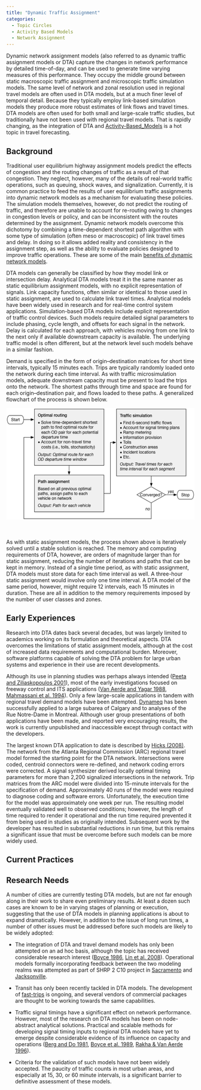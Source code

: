 ```yaml
---
title: "Dynamic Traffic Assignment"
categories:
  - Topic Circles
  - Activity Based Models
  - Network Assignment
---
```


Dynamic network assignment models (also referred to as dynamic traffic assignment models or DTA) capture the changes in network performance by detailed time-of-day, and can be used to generate time varying measures of this performance. They occupy the middle ground between static macroscopic traffic assignment and microscopic traffic simulation models. The same level of network and zonal resolution used in regional travel models are often used in DTA models, but at a much finer level of temporal detail. Because they typically employ link-based simulation models they produce more robust estimates of link flows and travel times. DTA models are often used for both small and large-scale traffic studies, but traditionally have not been used with regional travel models. That is rapidly changing, as the integration of DTA and [Activity-Based\_Models](https://tfresource.github.io/topics/Activity_based_models.html) is a hot topic in travel forecasting.

Background
----------

Traditional user equilibrium highway assignment models predict the effects of congestion and the routing changes of traffic as a result of that congestion. They neglect, however, many of the details of real-world traffic operations, such as queuing, shock waves, and signalization. Currently, it is common practice to feed the results of user equilibrium traffic assignments into dynamic network models as a mechanism for evaluating these policies. The simulation models themselves, however, do not predict the routing of traffic, and therefore are unable to account for re-routing owing to changes in congestion levels or policy, and can be inconsistent with the routes determined by the assignment. Dynamic network models overcome this dichotomy by combining a time-dependent shortest path algorithm with some type of simulation (often meso or macroscopic) of link travel times and delay. In doing so it allows added reality and consistency in the assignment step, as well as the ability to evaluate policies designed to improve traffic operations. These are some of the main [benefits of dynamic network models](Benefits_of_dynamic_network_models).

DTA models can generally be classified by how they model link or intersection delay. Analytical DTA models treat it in the same manner as static equilibrium assignment models, with no explicit representation of signals. Link capacity functions, often similar or identical to those used in static assignment, are used to calculate link travel times. Analytical models have been widely used in research and for real-time control system applications. Simulation-based DTA models include explicit representation of traffic control devices. Such models require detailed signal parameters to include phasing, cycle length, and offsets for each signal in the network. Delay is calculated for each approach, with vehicles moving from one link to the next only if available downstream capacity is available. The underlying traffic model is often different, but at the network level such models behave in a similar fashion.

Demand is specified in the form of origin–destination matrices for short time intervals, typically 15 minutes each. Trips are typically randomly loaded onto the network during each time interval. As with traffic microsimulation models, adequate downstream capacity must be present to load the trips onto the network. The shortest paths through time and space are found for each origin–destination pair, and flows loaded to these paths. A generalized flowchart of the process is shown below.

![Typical DTA model flow](Dta-flowchart.png "Typical DTA model flow")

\
\
As with static assignment models, the process shown above is iteratively solved until a stable solution is reached. The memory and computing requirements of DTA, however, are orders of magnitude larger than for static assignment, reducing the number of iterations and paths that can be kept in memory. Instead of a single time period, as with static assignment, DTA models must store data for each time interval as well. A three-hour static assignment would involve only one time interval. A DTA model of the same period, however, might require 12 intervals, each 15 minutes in duration. These are all in addition to the memory requirements imposed by the number of user classes and zones.

Early Experiences
-----------------

Research into DTA dates back several decades, but was largely limited to academics working on its formulation and theoretical aspects. DTA overcomes the limitations of static assignment models, although at the cost of increased data requirements and computational burden. Moreover, software platforms capable of solving the DTA problem for large urban systems and experience in their use are recent developments.

Although its use in planning studies was perhaps always intended ([Peeta and Ziliaskopoulos 2001](http://link.springer.com/article/10.1023%2FA%3A1012827724856?LI=true)), most of the early investigations focused on freeway control and ITS applications ([Van Aerde and Yagar 1988](http://www.sciencedirect.com/science/article/pii/0191260788900489), [Mahmassani et al. 1994](https://trid.trb.org/view.aspx?id=690616)). Only a few large-scale applications in tandem with regional travel demand models have been attempted. [Dynameq](https://www.inrosoftware.com/en/products/dynameq/) has been successfully applied to a large subarea of Calgary and to analyses of the Rue Notre-Dame in Montreal. Although user group presentations of both applications have been made, and reported very encouraging results, the work is currently unpublished and inaccessible except through contact with the developers.

The largest known DTA application to date is described by [Hicks (2008)](http://www.trb.org/Publications/Blurbs/160461.aspx). The network from the Atlanta Regional Commission (ARC) regional travel model formed the starting point for the DTA network. Intersections were coded, centroid connectors were re-defined, and network coding errors were corrected. A signal synthesizer derived locally optimal timing parameters for more than 2,200 signalized intersections in the network. Trip matrices from the ARC model were divided into 15-minute intervals for the specification of demand. Approximately 40 runs of the model were required to diagnose coding and software errors. Unfortunately, the execution time for the model was approximately one week per run. The resulting model eventually validated well to observed conditions; however, the length of time required to render it operational and the run time required prevented it from being used in studies as originally intended. Subsequent work by the developer has resulted in substantial reductions in run time, but this remains a significant issue that must be overcome before such models can be more widely used.

Current Practices
-----------------

Research Needs
--------------

A number of cities are currently testing DTA models, but are not far enough along in their work to share even preliminary results. At least a dozen such cases are known to be in varying stages of planning or execution, suggesting that the use of DTA models in planning applications is about to expand dramatically. However, in addition to the issue of long run times, a number of other issues must be addressed before such models are likely to be widely adopted:

-   The integration of DTA and travel demand models has only been attempted on an ad hoc basis, although the topic has received considerable research interest ([Boyce 1986](http://journals.sagepub.com/doi/abs/10.1068/a180485), [Lin et al. 2008](http://www.caee.utexas.edu/prof/bhat/ABSTRACTS/CEMDAP_VISTA_pub.pdf)). Operational models formally incorporating feedback between the two modeling realms was attempted as part of SHRP 2 C10 project in [Sacramento](http://apps.trb.org/cmsfeed/TRBNetProjectDisplay.asp?ProjectID=2828) and [Jacksonville](http://apps.trb.org/cmsfeed/TRBNetProjectDisplay.asp?ProjectID=2829).

<!-- -->

-   Transit has only been recently tackled in DTA models. The development of [fast-trips](https://github.com/MetropolitanTransportationCommission/fast-trips) is ongoing, and several vendors of commercial packages are thought to be working towards the same capabilities.

<!-- -->

-   Traffic signal timings have a significant effect on network performance. However, most of the research on DTA models has been on node-abstract analytical solutions. Practical and scalable methods for developing signal timing inputs to regional DTA models have yet to emerge despite considerable evidence of its influence on capacity and operations ([Berg and Do 1981](https://trid.trb.org/view.aspx?id=174269), [Boyce et al. 1989](https://trid.trb.org/view.aspx?id=367767), [Rakha & Van Aerde 1996](http://www.civil.uwaterloo.ca/bhellinga/publications/Publications/TRB%201996%20Integration%20Features.pdf)).

<!-- -->

-   Criteria for the validation of such models have not been widely accepted. The paucity of traffic counts in most urban areas, and especially at 15, 30, or 60 minute intervals, is a significant barrier to definitive assessment of these models.


